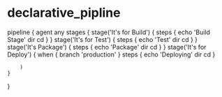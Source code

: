 # declarative_pipline
pipeline {
    agent any
    stages {
        stage('It's for Build') {
            steps {
                echo 'Build Stage'
				dir
				cd
            }
        }
stage('It's for Test') {
            steps {
                echo 'Test'
				dir
				cd
            }
        }
stage('It's Package') {
            steps {
                echo 'Package'
				dir
				cd
            }
        }
stage('It's for Deploy') {
            when {
                branch 'production'
            }
            steps {
                echo 'Deploying'
				dir
				cd
            }
			
		)	
    }
}

